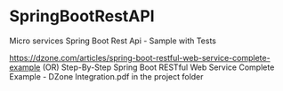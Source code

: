 # SpringBootRestAPI
Micro services Spring Boot Rest Api - Sample with Tests

https://dzone.com/articles/spring-boot-restful-web-service-complete-example
(OR)
Step-By-Step Spring Boot RESTful Web Service Complete Example - DZone Integration.pdf in the project folder

